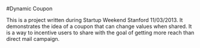 #Dynamic Coupon

This is a project written during Startup Weekend Stanford 11/03/2013. It demonstrates the idea of a coupon that can change values when shared. It is a way to incentive users to share with the goal of getting more reach than direct mail campaign.
